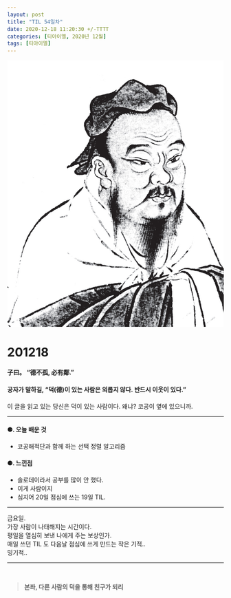 ```yaml
---
layout: post
title: "TIL 54일차"
date: 2020-12-18 11:20:30 +/-TTTT
categories: [티아이엘, 2020년 12월]
tags: [티아이엘]
---
```


![image](/assets/img/sample/avatar.jpg)

# **201218**

#### **子曰。 “德不孤, 必有鄰.”**

#### **공자가 말하길, “덕(德)이 있는 사람은 외롭지 않다. 반드시 이웃이 있다.”**

이 글을 읽고 있는 당신은 덕이 있는 사람이다. 왜냐? 코공이 옆에 있으니까.

---

#### **⚈. 오늘 배운 것**

- 코공해적단과 함께 하는 선택 정렬 알고리즘

#### **⚈. 느낀점**

- 솔로데이라서 공부를 많이 안 했다.
- 이게 사람이지
- 심지어 20일 점심에 쓰는 19일 TIL.

---

금요일.  
가장 사람이 나태해지는 시간이다.  
평일을 열심히 보낸 나에게 주는 보상인가.  
매일 쓰던 TIL 도 다음날 점심에 쓰게 만드는 작은 기적..  
밍기적..

---

<br>

> **본좌, 다른 사람의 덕을 통해 친구가 되리**
